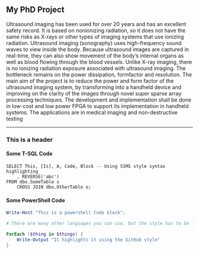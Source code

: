 ## My PhD Project

Ultrasound imaging has been used for over 20 years and has an excellent safety record. It is based on nonionizing radiation, so it does not have the same risks as X-rays or other types of imaging systems that use ionizing radiation. Ultrasound imaging (sonography) uses high-frequency sound waves to view inside the body. Because ultrasound images are captured in real-time, they can also show movement of the body’s internal organs as well as blood flowing through the blood vessels.  Unlike X-ray imaging, there is no ionizing radiation exposure associated with ultrasound imaging. The bottleneck remains on the power dissipation, formfactor and resolution. The main aim of the project is to reduce the power and form factor of the ultrasound imaging system, by transforming into a handheld device and improving on the clarity of the images through novel super sparse array processing techniques. The development and implementation shall be done in low-cost and low power FPGA to support its implementation in handheld systems. The applications are in medical imaging and non-destructive testing

---

### This is a header

#### Some T-SQL Code

```tsql
SELECT This, [Is], A, Code, Block -- Using SSMS style syntax highlighting
    , REVERSE('abc')
FROM dbo.SomeTable s
    CROSS JOIN dbo.OtherTable o;
```

#### Some PowerShell Code

```powershell
Write-Host "This is a powershell Code block";

# There are many other languages you can use, but the style has to be loaded first

ForEach ($thing in $things) {
    Write-Output "It highlights it using the GitHub style"
}
```
